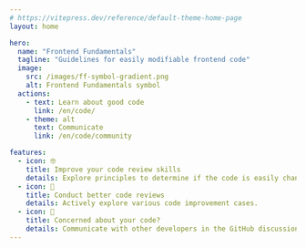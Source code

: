 ```yaml
---
# https://vitepress.dev/reference/default-theme-home-page
layout: home

hero:
  name: "Frontend Fundamentals"
  tagline: "Guidelines for easily modifiable frontend code"
  image:
    src: /images/ff-symbol-gradient.png
    alt: Frontend Fundamentals symbol
  actions:
    - text: Learn about good code
      link: /en/code/
    - theme: alt
      text: Communicate
      link: /en/code/community

features:
  - icon: 🤓
    title: Improve your code review skills
    details: Explore principles to determine if the code is easily changeable.
  - icon: 🤝
    title: Conduct better code reviews
    details: Actively explore various code improvement cases.
  - icon: 📝
    title: Concerned about your code?
    details: Communicate with other developers in the GitHub discussions.
---
```

